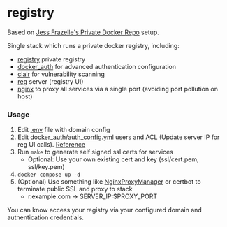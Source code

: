 # registry

Based on [Jess Frazelle's Private Docker Repo](https://blog.jessfraz.com/post/personal-infrastructure/#private-docker-registry) setup.

Single stack which runs a private docker registry, including:
- [registry](https://docs.docker.com/registry/deploying/) private registry
- [docker_auth](https://github.com/cesanta/docker_auth) for advanced authentication configuration
- [clair](https://github.com/quay/clair) for vulnerability scanning
- [reg](https://github.com/genuinetools/reg) server (registry UI)
- [nginx](https://docs.linuxserver.io/images/docker-nginx) to proxy all services via a single port (avoiding port pollution on host)

### Usage
1. Edit [.env](.env) file with domain config
2. Edit [docker_auth/auth_config.yml](./docker_auth/auth_config.yml) users and ACL (Update server IP for reg UI calls). [Reference](https://github.com/cesanta/docker_auth/blob/main/examples/reference.yml)
2. Run `make` to generate self signed ssl certs for services
    - Optional: Use your own existing cert and key (ssl/cert.pem, ssl/key.pem)
4. `docker compose up -d`
5. (Optional) Use something like [NginxProxyManager](https://hub.docker.com/r/jlesage/nginx-proxy-manager) or certbot to terminate public SSL and proxy to stack
    - r.example.com -> SERVER_IP:$PROXY_PORT

You can know access your registry via your configured domain and authentication credentials.